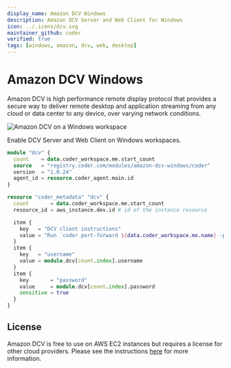 ```yaml
---
display_name: Amazon DCV Windows
description: Amazon DCV Server and Web Client for Windows
icon: ../.icons/dcv.svg
maintainer_github: coder
verified: true
tags: [windows, amazon, dcv, web, desktop]
---
```


# Amazon DCV Windows

Amazon DCV is high performance remote display protocol that provides a secure way to deliver remote desktop and application streaming from any cloud or data center to any device, over varying network conditions.

![Amazon DCV on a Windows workspace](../.images/amazon-dcv-windows.png)

Enable DCV Server and Web Client on Windows workspaces.

```tf
module "dcv" {
  count    = data.coder_workspace.me.start_count
  source   = "registry.coder.com/modules/amazon-dcv-windows/coder"
  version  = "1.0.24"
  agent_id = resource.coder_agent.main.id
}

resource "coder_metadata" "dcv" {
  count       = data.coder_workspace.me.start_count
  resource_id = aws_instance.dev.id # id of the instance resource

  item {
    key   = "DCV client instructions"
    value = "Run `coder port-forward ${data.coder_workspace.me.name} -p ${module.dcv[count.index].port}` and connect to **localhost:${module.dcv[count.index].port}${module.dcv[count.index].web_url_path}**"
  }
  item {
    key   = "username"
    value = module.dcv[count.index].username
  }
  item {
    key       = "password"
    value     = module.dcv[count.index].password
    sensitive = true
  }
}
```

## License

Amazon DCV is free to use on AWS EC2 instances but requires a license for other cloud providers. Please see the instructions [here](https://docs.aws.amazon.com/dcv/latest/adminguide/setting-up-license.html#setting-up-license-ec2) for more information.
